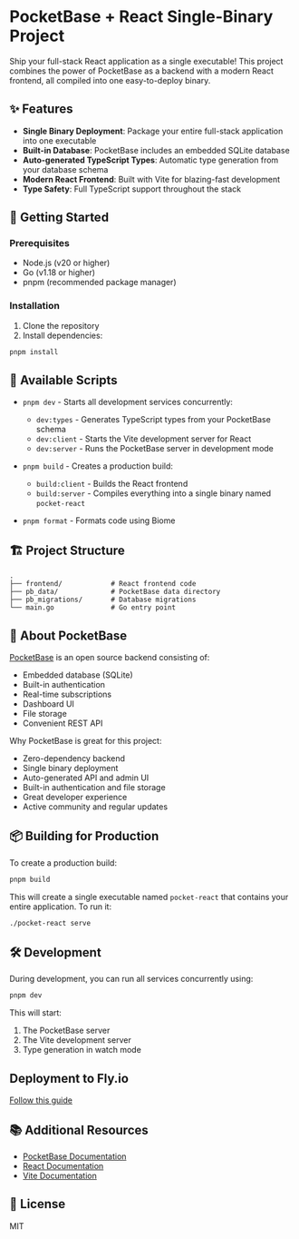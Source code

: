 # PocketBase + React Single-Binary Project

Ship your full-stack React application as a single executable! 
This project combines the power of PocketBase as a backend with a modern React frontend, all compiled into one easy-to-deploy binary.

## ✨ Features

- **Single Binary Deployment**: Package your entire full-stack application into one executable
- **Built-in Database**: PocketBase includes an embedded SQLite database
- **Auto-generated TypeScript Types**: Automatic type generation from your database schema
- **Modern React Frontend**: Built with Vite for blazing-fast development
- **Type Safety**: Full TypeScript support throughout the stack

## 🚀 Getting Started

### Prerequisites

- Node.js (v20 or higher)
- Go (v1.18 or higher)
- pnpm (recommended package manager)

### Installation

1. Clone the repository
2. Install dependencies:

```bash
pnpm install
```

## 📝 Available Scripts

- `pnpm dev` - Starts all development services concurrently:
  - `dev:types` - Generates TypeScript types from your PocketBase schema
  - `dev:client` - Starts the Vite development server for React
  - `dev:server` - Runs the PocketBase server in development mode

- `pnpm build` - Creates a production build:
  - `build:client` - Builds the React frontend
  - `build:server` - Compiles everything into a single binary named `pocket-react`

- `pnpm format` - Formats code using Biome

## 🏗️ Project Structure

```
.
├── frontend/            # React frontend code
├── pb_data/             # PocketBase data directory
├── pb_migrations/       # Database migrations
└── main.go              # Go entry point
```

## 🔧 About PocketBase

[PocketBase](https://pocketbase.io) is an open source backend consisting of:
- Embedded database (SQLite)
- Built-in authentication
- Real-time subscriptions
- Dashboard UI
- File storage
- Convenient REST API

Why PocketBase is great for this project:
- Zero-dependency backend
- Single binary deployment
- Auto-generated API and admin UI
- Built-in authentication and file storage
- Great developer experience
- Active community and regular updates

## 📦 Building for Production

To create a production build:

```bash
pnpm build
```

This will create a single executable named `pocket-react` that contains your entire application. To run it:

```bash
./pocket-react serve
```

## 🛠️ Development

During development, you can run all services concurrently using:

```bash
pnpm dev
```

This will start:
1. The PocketBase server
2. The Vite development server
3. Type generation in watch mode

## Deployment to Fly.io

[Follow this guide](https://github.com/pocketbase/pocketbase/discussions/537)

## 📚 Additional Resources

- [PocketBase Documentation](https://pocketbase.io/docs/)
- [React Documentation](https://react.dev)
- [Vite Documentation](https://vitejs.dev)

## 📄 License

MIT
